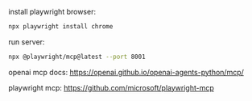 install playwright browser:
```bash
npx playwright install chrome
```

run server:
```bash
npx @playwright/mcp@latest --port 8001
```

openai mcp docs:
https://openai.github.io/openai-agents-python/mcp/

playwright mcp: https://github.com/microsoft/playwright-mcp
